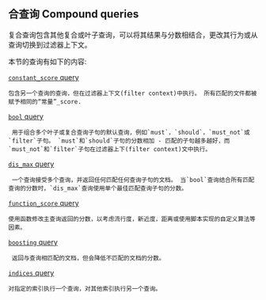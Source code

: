 ## 合查询 Compound queries

复合查询包含其他复合或叶子查询，可以将其结果与分数相结合，更改其行为或从查询切换到过滤器上下文。

本节的查询有如下的内容:


[`constant_score` query](query-dsl-constant-score-query.html)

    包含另一个查询的查询，但在过滤器上下文(filter context)中执行。 所有匹配的文件都被赋予相同的“常量”_score. 

[`bool` query](query-dsl-bool-query.html)

     用于组合多个叶子或复合查询子句的默认查询，例如`must`，`should`，`must_not`或`filter`子句。 `must`和`should`子句的分数相加 - 匹配的子句越多越好，而`must_not`和`filter`子句在过滤器上下(filter context)文中执行。

[`dis_max` query](query-dsl-dis-max-query.html)

     一个查询接受多个查询，并返回任何匹配任何查询子句的文档。 当`bool`查询结合所有匹配查询的分数时，`dis_max`查询使用单个最佳匹配查询子句的分数。

[`function_score` query](query-dsl-function-score-query.html)

    使用函数修改主查询返回的分数，以考虑流行度，新近度，距离或使用脚本实现的自定义算法等因素。

[`boosting` query](query-dsl-boosting-query.html)

     返回与查询相匹配的文档，但会降低不匹配的文档的分数。

[`indices` query](query-dsl-indices-query.html)

    对指定的索引执行一个查询，对其他索引执行另一个查询。
